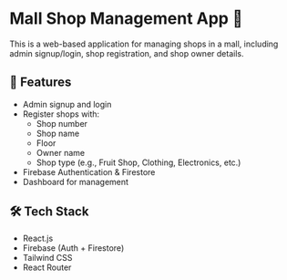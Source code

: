 # Mall Shop Management App 🏬

This is a web-based application for managing shops in a mall, including admin signup/login, shop registration, and shop owner details.

## 🚀 Features

- Admin signup and login
- Register shops with:
  - Shop number
  - Shop name
  - Floor
  - Owner name
  - Shop type (e.g., Fruit Shop, Clothing, Electronics, etc.)
- Firebase Authentication & Firestore
- Dashboard for management

## 🛠️ Tech Stack

- React.js
- Firebase (Auth + Firestore)
- Tailwind CSS
- React Router


